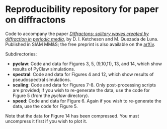 Reproducibility repository for paper on diffractons
====================================================
Code to accompany the paper 
[*Diffractons: solitary waves created by diffraction in periodic media*](https://doi.org/10.1137/130946526), by D. I. Ketcheson and M. Quezada de Luna.  Published in SIAM MM&S; the free preprint is also available on the [arXiv](http://arxiv.org/abs/1312.4122).

Subdirectories:

 - **pyclaw**: Code and data for Figures 3, 5, (9,10,11), 13, and 14,
   which show results of PyClaw simulations.
 - **spectral**: Code and data for Figures 4 and 12, which show results of
   pseudospectral simulations.
 - **scaling**: Code and data for Figures 7-8.  Only post-processing scripts are
   provided; if you wish to re-generate the data, use the code for Figure 5
   (from the *pyclaw* directory).
 - **speed**: Code and data for Figure 6.  Again if you wish to re-generate the
   data, use the code for Figure 5.

Note that the data for Figure 14 has been compressed.  You must uncompress it first
if you wish to plot it.
